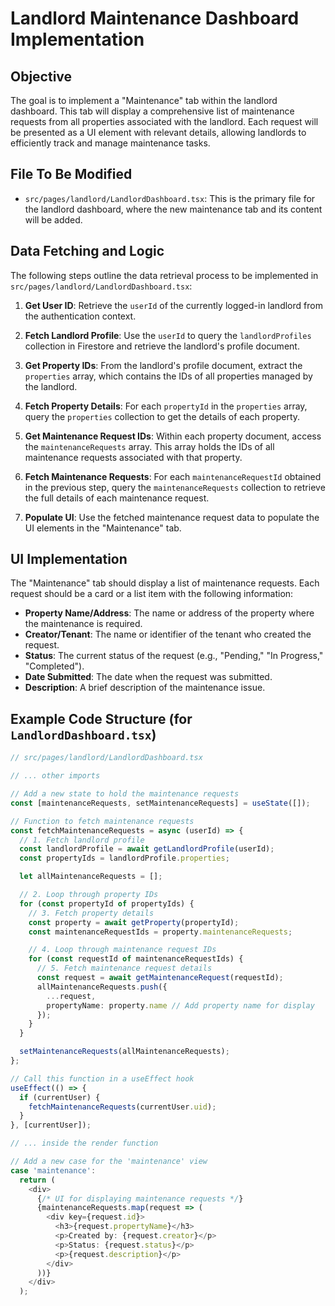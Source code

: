 
# Landlord Maintenance Dashboard Implementation

## Objective

The goal is to implement a "Maintenance" tab within the landlord dashboard. This tab will display a comprehensive list of maintenance requests from all properties associated with the landlord. Each request will be presented as a UI element with relevant details, allowing landlords to efficiently track and manage maintenance tasks.

## File To Be Modified

-   `src/pages/landlord/LandlordDashboard.tsx`: This is the primary file for the landlord dashboard, where the new maintenance tab and its content will be added.

## Data Fetching and Logic

The following steps outline the data retrieval process to be implemented in `src/pages/landlord/LandlordDashboard.tsx`:

1.  **Get User ID**: Retrieve the `userId` of the currently logged-in landlord from the authentication context.

2.  **Fetch Landlord Profile**: Use the `userId` to query the `landlordProfiles` collection in Firestore and retrieve the landlord's profile document.

3.  **Get Property IDs**: From the landlord's profile document, extract the `properties` array, which contains the IDs of all properties managed by the landlord.

4.  **Fetch Property Details**: For each `propertyId` in the `properties` array, query the `properties` collection to get the details of each property.

5.  **Get Maintenance Request IDs**: Within each property document, access the `maintenanceRequests` array. This array holds the IDs of all maintenance requests associated with that property.

6.  **Fetch Maintenance Requests**: For each `maintenanceRequestId` obtained in the previous step, query the `maintenanceRequests` collection to retrieve the full details of each maintenance request.

7.  **Populate UI**: Use the fetched maintenance request data to populate the UI elements in the "Maintenance" tab.

## UI Implementation

The "Maintenance" tab should display a list of maintenance requests. Each request should be a card or a list item with the following information:

-   **Property Name/Address**: The name or address of the property where the maintenance is required.
-   **Creator/Tenant**: The name or identifier of the tenant who created the request.
-   **Status**: The current status of the request (e.g., "Pending," "In Progress," "Completed").
-   **Date Submitted**: The date when the request was submitted.
-   **Description**: A brief description of the maintenance issue.

## Example Code Structure (for `LandlordDashboard.tsx`)

```typescript
// src/pages/landlord/LandlordDashboard.tsx

// ... other imports

// Add a new state to hold the maintenance requests
const [maintenanceRequests, setMaintenanceRequests] = useState([]);

// Function to fetch maintenance requests
const fetchMaintenanceRequests = async (userId) => {
  // 1. Fetch landlord profile
  const landlordProfile = await getLandlordProfile(userId);
  const propertyIds = landlordProfile.properties;

  let allMaintenanceRequests = [];

  // 2. Loop through property IDs
  for (const propertyId of propertyIds) {
    // 3. Fetch property details
    const property = await getProperty(propertyId);
    const maintenanceRequestIds = property.maintenanceRequests;

    // 4. Loop through maintenance request IDs
    for (const requestId of maintenanceRequestIds) {
      // 5. Fetch maintenance request details
      const request = await getMaintenanceRequest(requestId);
      allMaintenanceRequests.push({
        ...request,
        propertyName: property.name // Add property name for display
      });
    }
  }

  setMaintenanceRequests(allMaintenanceRequests);
};

// Call this function in a useEffect hook
useEffect(() => {
  if (currentUser) {
    fetchMaintenanceRequests(currentUser.uid);
  }
}, [currentUser]);

// ... inside the render function

// Add a new case for the 'maintenance' view
case 'maintenance':
  return (
    <div>
      {/* UI for displaying maintenance requests */}
      {maintenanceRequests.map(request => (
        <div key={request.id}>
          <h3>{request.propertyName}</h3>
          <p>Created by: {request.creator}</p>
          <p>Status: {request.status}</p>
          <p>{request.description}</p>
        </div>
      ))}
    </div>
  );
```
